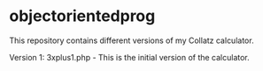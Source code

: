 <h1>objectorientedprog</h1>
<p>This repository contains different versions of my Collatz calculator.</p>
<p>Version 1: 3xplus1.php - This is the initial version of the calculator.</p>
